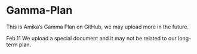 # Gamma-Plan
This is Amika’s Gamma Plan on GitHub, we may upload more in the future.

Feb.11 We upload a special document and it may not be related to our long-term plan.
